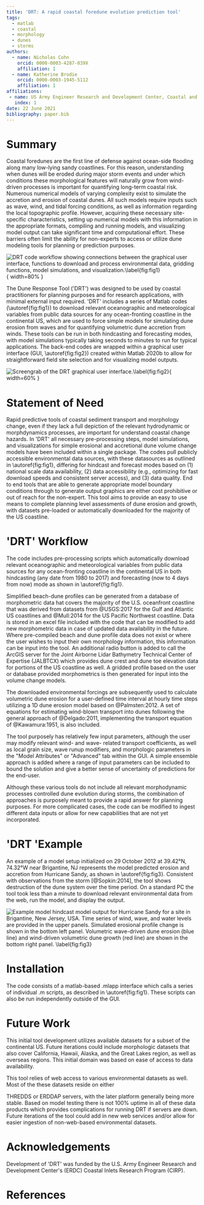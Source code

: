 ```yaml
---
title: 'DRT: A rapid coastal foredune evolution prediction tool'
tags:
  - matlab
  - coastal
  - morphology
  - dunes
  - storms
authors:
  - name: Nicholas Cohn
    orcid: 0000-0003-4287-039X
    affiliation: 1
  - name: Katherine Brodie
    orcid: 0000-0003-1945-5112
    affiliation: 1
affiliations:
 - name: US Army Engineer Research and Development Center, Coastal and Hydraulics Laboratory - Field Research Facility, Duck, NC
   index: 1
date: 22 June 2021
bibliography: paper.bib
---
```


# Summary

Coastal foredunes are the first line of defense against ocean-side flooding along many low-lying sandy coastlines. For this reason,
understanding when dunes will be eroded during major storm events and under which conditions these morphological
features will naturally grow from wind-driven processes is important for quantifying long-term coastal risk. Numerous numerical models of varying complexity exist to simulate the accretion and erosion of coastal dunes. All such models require inputs such as wave, wind, and tidal forcing conditions, as well as information regarding the local topographic profile. However, acquiring these necessary site-specific characteristics, setting up numerical models with this information in the appropriate formats,
compiling and running models, and visualizing model output can take significant time and computational effort. These
barriers often limit the ability for non-experts to access or utilize dune modeling tools for planning or prediction purposes.

![DRT code workflow showing connections between the graphical user interface, functions to download and process environmental data, gridding functions, model simulations, and visualization.\label{fig:fig1}](DRT_Workflow.jpg){ width=80% }

The Dune Response Tool ('DRT') was designed to be used by coastal practitioners for planning purposes and
for research applications, with minimal external input required. 'DRT' includes a series of Matlab codes (\autoref{fig:fig1}) to download
relevant oceanographic and meteorological variables from public data sources for any ocean-fronting coastline in the continental US, which are used to force simple models for simulating dune erosion from
waves and for quantifying volumetric dune accretion from winds. These tools can be run in both hindcasting and forecasting modes, with
model simulations typically taking seconds to minutes to run for typical applications. The back-end codes are wrapped within
a graphical user interface (GUI, \autoref{fig:fig2}) created within Matlab 2020b to allow for straightforward field site selection and for visualizing model outputs.

![Screengrab of the DRT graphical user interface.\label{fig:fig2}](DRT_GUI.jpg){ width=60% }

# Statement of Need
Rapid predictive tools of coastal sediment transport and morphology change, even if they lack a full depiction of the relevant
hydrodynamic or morphdynamics processes, are important for understand coastal change hazards. In 'DRT' all
necessary pre-processing steps, model simulations, and visualizations for simple erosional and accretional dune volume change models have been included within a single package.
The codes pull publicly accessible environmental data sources, with these datasources as outlined in \autoref{fig:fig1}, differing for hindcast
and forecast modes based on (1) national scale data availability, (2) data accessibility (e.g., optimizing for fast download speeds and consistent server access),
and (3) data quality. End to end tools that are able to generate appropriate model boundary conditions through to generate output graphics are either cost prohibitive or out of
reach for the non-expert. This tool aims to provide an easy to use means to complete planning level assessments of dune erosion and growth, with datasets pre-loaded or automatically downloaded for the majority of the US coastline.


# 'DRT' Workflow
The code includes pre-processing scripts which automatically download relevant oceanographic and meteorological variables from public data sources for
any ocean-fronting coastline in the continental US in both hindcasting (any date from 1980 to 2017) and
forecasting (now to 4 days from now) mode as shown in \autoref{fig:fig1}.

Simplified beach-dune profiles can be generated from a database of morphometric data hat covers the majority of the U.S. oceanfront coastline that was derived from datasets from @USGS:2017 for the Gulf and Atlantic US coastlines and @Mull:2014 for the US Pacific Northwest coastline. Data is stored in an excel file included with the code that can be modified to add new morphometric data in case of updated data availability in the future. Where pre-compiled beach and dune profile data does not exist or where the user wishes to input their own morphology information, this information can be input into the tool. An additional radio button is added to call the ArcGIS server for the Joint Airborne Lidar Bathymetry Technical Center of Expertise (JALBTCX) which provides dune crest and dune toe elevation data for portions of the US coastline as well. A gridded profile based on the user or database provided morphometrics is then generated  for input into the volume change models.

The downloaded environmental forcings are subsequently used to calculate volumetric dune erosion for a user-defined time interval at hourly time steps utilizing a 1D dune erosion model based on @Palmsten:2012. A set of equations for estimating wind-blown transport into dunes following the general approach of @Delgado:2011, implementing the transport equation of @Kawamura:1951, is also included.

The tool purposely has relatively few input parameters, although the user may modify relevant wind- and wave- related transport coefficients, as well as local grain size, wave runup modifiers, and morphologic parameters in the "Model Attributes" or "Advanced" tab within the GUI. A simple ensemble approach is added where a range of input parameters can be included to bound the solution and give a better sense of uncertainty of predictions for the end-user.

Although these various tools do not include all relevant morphodynamic processes controlled dune evolution during storms, the combination of approaches is purposely meant to provide a rapid answer for planning purposes. For more complicated cases, the code can be modified to ingest different data inputs or allow for new capabilities that are not yet incorporated.


# 'DRT 'Example
An example of a model setup initialized on 29 October 2012 at 39.42°N, 74.32°W near Brigantine, NJ represents the model predicted erosion and accretion from Hurricane Sandy, as shown in \autoref{fig:fig3}. Consistent with observations from the storm [@Sopkin:2014], the tool shows destruction of the dune system over the time period. On a standard PC the tool took less than a minute to download relevant environmental data from the web, run the model, and display the output.

![Example model hindcast model output for Hurricane Sandy for a site in Brigantine, New Jersey, USA. Time series of wind, wave, and water levels are provided in the upper panels. Simulated erosional profile change is shown in the bottom left panel. Volumetric wave-driven dune erosion (blue line) and wind-driven volumetric dune growth (red line) are shown in the bottom right panel. \label{fig:fig3}](DRT_Example.jpg)

# Installation
The code consists of a matlab-based .mlapp interface which calls a series of individual .m scripts, as described in \autoref{fig:fig1}. These scripts can also be run independently outside of the GUI.

# Future Work
This initial tool development utilizes available datasets for a subset of the continental US. Future iterations could include morphologic datasets that also cover California, Hawaii, Alaska, and the Great Lakes region, as well as overseas regions. This initial domain was based on ease of access to data availability.

This tool relies of web access to various environmental datasets as well. Most of the these datasets reside on either

 THREDDS or ERDDAP servers, with the later platform generally being more stable. Based on model testing there is not 100% uptime in all of these data products which provides complications for running DRT if servers are down. Future iterations of the tool could add in new web services and/or allow for easier ingestion of non-web-based environmental datasets.

# Acknowledgements
Development of 'DRT' was funded by the U.S. Army Engineer Research and Development Center's (ERDC) Coastal Inlets Research Program (CIRP).

# References
